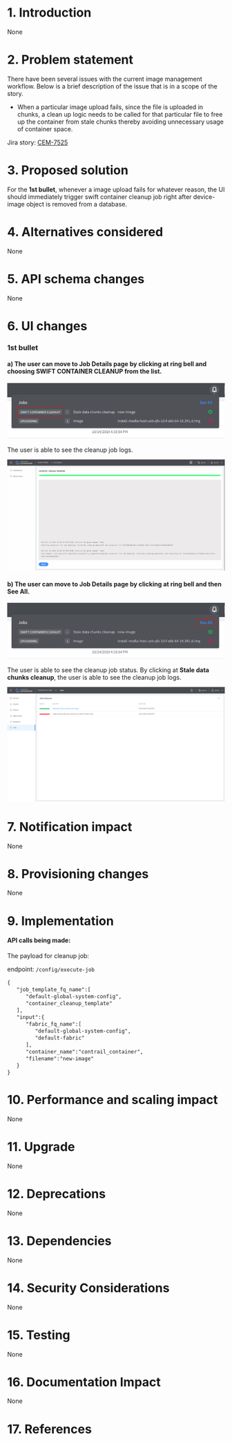 # 1. Introduction
None
# 2. Problem statement
There have been several issues with the current image management workflow.  Below is a brief description of the issue that is in a scope of the story.

- When a particular image upload fails, since the file is uploaded in chunks, a clean up logic needs to be called for that particular file to free up the container from stale chunks thereby avoiding unnecessary usage of container space. 

Jira story: [CEM-7525](https://contrail-jws.atlassian.net/browse/CEM-7525)
# 3. Proposed solution
For the **1st bullet**, whenever a image upload fails for whatever reason, the UI should immediately trigger swift container cleanup job right after device-image object is removed from a database.

# 4. Alternatives considered
None
# 5. API schema changes
None
# 6. UI changes

### **1st bullet**

#### a) The user can move to Job Details page by clicking at ring bell and choosing **SWIFT CONTAINER CLEANUP** from the list.

![Pending jobs list](../images/device-image-cleanup-job-1.png)

The user is able to see the cleanup job logs.

![Job details page](../images/device-image-cleanup-job-details.png)

#### b) The user can move to Job Details page by clicking at ring bell and then **See All**.

![Pending jobs list](../images/device-image-cleanup-job-2.png)

The user is able to see the cleanup job status. By clicking at **Stale data chunks cleanup**, the user is able to see the cleanup job logs.

![Job status page](../images/device-image-cleanup-job-status.png)

# 7. Notification impact
None
# 8. Provisioning changes
None
# 9. Implementation
#### API calls being made:

The payload for cleanup job:

endpoint: `/config/execute-job`

    {  
       "job_template_fq_name":[  
          "default-global-system-config",
          "container_cleanup_template"
       ],
       "input":{  
          "fabric_fq_name":[  
             "default-global-system-config",
             "default-fabric"
          ],
          "container_name":"contrail_container",
          "filename":"new-image"
       }
    }


# 10. Performance and scaling impact
None
# 11. Upgrade
None
# 12. Deprecations
None
# 13. Dependencies
None
# 14. Security Considerations
None
# 15. Testing
None
# 16. Documentation Impact
None
# 17. References
